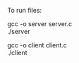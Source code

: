 To run files: <br/>

gcc -o server server.c <br/>
./server <port> <outfile> <br/>

gcc -o client client.c <br/>
./client <ip> <port> <infile>
